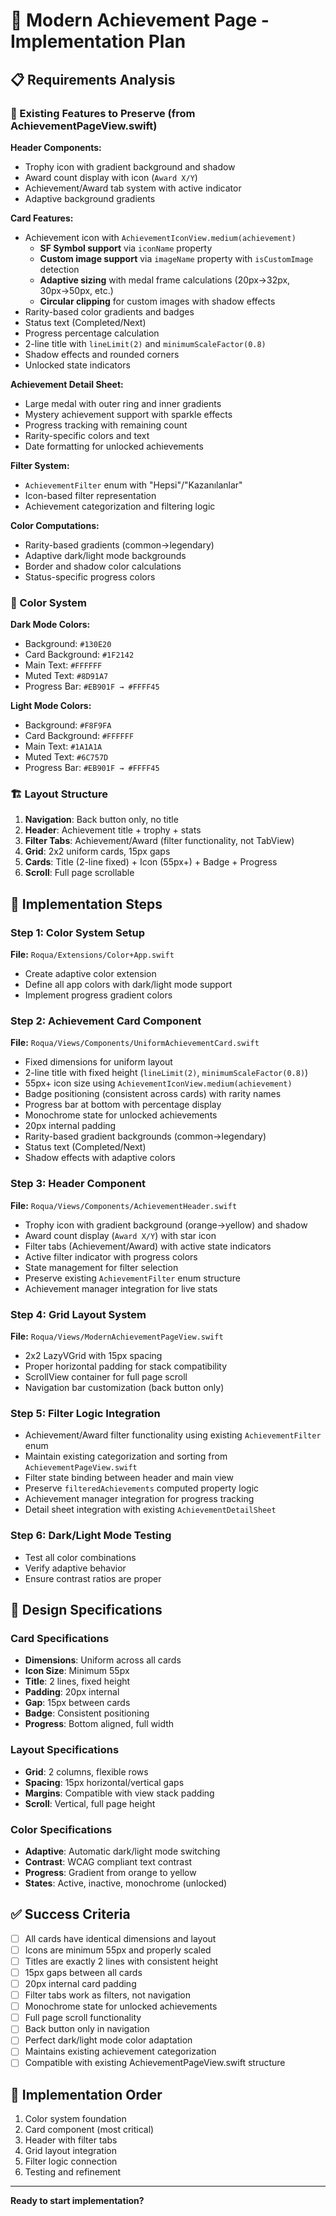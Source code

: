 # 🎯 Modern Achievement Page - Implementation Plan

## 📋 Requirements Analysis

### 🔄 Existing Features to Preserve (from AchievementPageView.swift)
**Header Components:**
- Trophy icon with gradient background and shadow
- Award count display with icon (`Award X/Y`)
- Achievement/Award tab system with active indicator
- Adaptive background gradients

**Card Features:**
- Achievement icon with `AchievementIconView.medium(achievement)`
  - **SF Symbol support** via `iconName` property
  - **Custom image support** via `imageName` property with `isCustomImage` detection
  - **Adaptive sizing** with medal frame calculations (20px→32px, 30px→50px, etc.)
  - **Circular clipping** for custom images with shadow effects
- Rarity-based color gradients and badges
- Status text (Completed/Next)
- Progress percentage calculation
- 2-line title with `lineLimit(2)` and `minimumScaleFactor(0.8)`
- Shadow effects and rounded corners
- Unlocked state indicators

**Achievement Detail Sheet:**
- Large medal with outer ring and inner gradients
- Mystery achievement support with sparkle effects
- Progress tracking with remaining count
- Rarity-specific colors and text
- Date formatting for unlocked achievements

**Filter System:**
- `AchievementFilter` enum with "Hepsi"/"Kazanılanlar"
- Icon-based filter representation
- Achievement categorization and filtering logic

**Color Computations:**
- Rarity-based gradients (common→legendary)
- Adaptive dark/light mode backgrounds
- Border and shadow color calculations
- Status-specific progress colors

### 🎨 Color System
**Dark Mode Colors:**
- Background: `#130E20`
- Card Background: `#1F2142`
- Main Text: `#FFFFFF`
- Muted Text: `#8D91A7`
- Progress Bar: `#EB901F → #FFFF45`

**Light Mode Colors:**
- Background: `#F8F9FA`
- Card Background: `#FFFFFF`
- Main Text: `#1A1A1A`
- Muted Text: `#6C757D`
- Progress Bar: `#EB901F → #FFFF45`

### 🏗️ Layout Structure
1. **Navigation**: Back button only, no title
2. **Header**: Achievement title + trophy + stats
3. **Filter Tabs**: Achievement/Award (filter functionality, not TabView)
4. **Grid**: 2x2 uniform cards, 15px gaps
5. **Cards**: Title (2-line fixed) + Icon (55px+) + Badge + Progress
6. **Scroll**: Full page scrollable

## 🚀 Implementation Steps

### Step 1: Color System Setup
**File:** `Roqua/Extensions/Color+App.swift`
- Create adaptive color extension
- Define all app colors with dark/light mode support
- Implement progress gradient colors

### Step 2: Achievement Card Component
**File:** `Roqua/Views/Components/UniformAchievementCard.swift`
- Fixed dimensions for uniform layout
- 2-line title with fixed height (`lineLimit(2)`, `minimumScaleFactor(0.8)`)
- 55px+ icon size using `AchievementIconView.medium(achievement)`
- Badge positioning (consistent across cards) with rarity names
- Progress bar at bottom with percentage display
- Monochrome state for unlocked achievements
- 20px internal padding
- Rarity-based gradient backgrounds (common→legendary)
- Status text (Completed/Next)
- Shadow effects with adaptive colors

### Step 3: Header Component
**File:** `Roqua/Views/Components/AchievementHeader.swift`
- Trophy icon with gradient background (orange→yellow) and shadow
- Award count display (`Award X/Y`) with star icon
- Filter tabs (Achievement/Award) with active state indicators
- Active filter indicator with progress colors
- State management for filter selection
- Preserve existing `AchievementFilter` enum structure
- Achievement manager integration for live stats

### Step 4: Grid Layout System
**File:** `Roqua/Views/ModernAchievementPageView.swift`
- 2x2 LazyVGrid with 15px spacing
- Proper horizontal padding for stack compatibility
- ScrollView container for full page scroll
- Navigation bar customization (back button only)

### Step 5: Filter Logic Integration
- Achievement/Award filter functionality using existing `AchievementFilter` enum
- Maintain existing categorization and sorting from `AchievementPageView.swift`
- Filter state binding between header and main view
- Preserve `filteredAchievements` computed property logic
- Achievement manager integration for progress tracking
- Detail sheet integration with existing `AchievementDetailSheet`

### Step 6: Dark/Light Mode Testing
- Test all color combinations
- Verify adaptive behavior
- Ensure contrast ratios are proper

## 📏 Design Specifications

### Card Specifications
- **Dimensions**: Uniform across all cards
- **Icon Size**: Minimum 55px
- **Title**: 2 lines, fixed height
- **Padding**: 20px internal
- **Gap**: 15px between cards
- **Badge**: Consistent positioning
- **Progress**: Bottom aligned, full width

### Layout Specifications
- **Grid**: 2 columns, flexible rows
- **Spacing**: 15px horizontal/vertical gaps
- **Margins**: Compatible with view stack padding
- **Scroll**: Vertical, full page height

### Color Specifications
- **Adaptive**: Automatic dark/light mode switching
- **Contrast**: WCAG compliant text contrast
- **Progress**: Gradient from orange to yellow
- **States**: Active, inactive, monochrome (unlocked)

## ✅ Success Criteria
- [ ] All cards have identical dimensions and layout
- [ ] Icons are minimum 55px and properly scaled
- [ ] Titles are exactly 2 lines with consistent height
- [ ] 15px gaps between all cards
- [ ] 20px internal card padding
- [ ] Filter tabs work as filters, not navigation
- [ ] Monochrome state for unlocked achievements
- [ ] Full page scroll functionality
- [ ] Back button only in navigation
- [ ] Perfect dark/light mode color adaptation
- [ ] Maintains existing achievement categorization
- [ ] Compatible with existing AchievementPageView.swift structure

## 🔄 Implementation Order
1. Color system foundation
2. Card component (most critical)
3. Header with filter tabs
4. Grid layout integration
5. Filter logic connection
6. Testing and refinement

---

**Ready to start implementation?** 